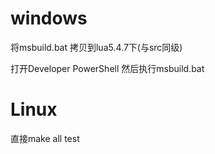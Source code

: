# windows

将msbuild.bat 拷贝到lua5.4.7下(与src同级)

打开Developer PowerShell 然后执行msbuild.bat

# Linux

直接make all test